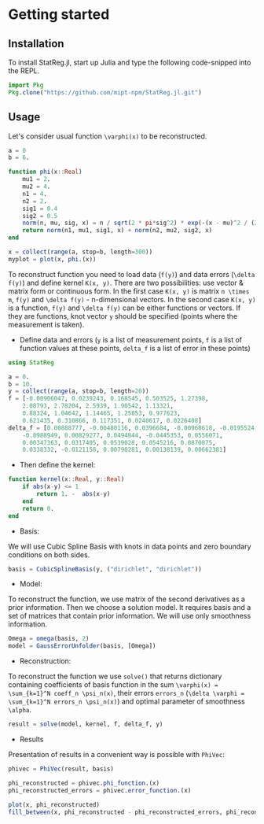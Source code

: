 # Getting started

## Installation
To install StatReg.jl, start up Julia and type the following code-snipped into the REPL.
```julia
import Pkg
Pkg.clone("https://github.com/mipt-npm/StatReg.jl.git")
```

## Usage
Let's consider usual function ``\varphi(x)`` to be reconstructed.

```julia
a = 0
b = 6.

function phi(x::Real)
    mu1 = 2.
    mu2 = 4.
    n1 = 4.
    n2 = 2.
    sig1 = 0.4
    sig2 = 0.5
    norm(n, mu, sig, x) = n / sqrt(2 * pi*sig^2) * exp(-(x - mu)^2 / (2 * sig^2))
    return norm(n1, mu1, sig1, x) + norm(n2, mu2, sig2, x)
end

x = collect(range(a, stop=b, length=300))
myplot = plot(x, phi.(x))
```


To reconstruct function you need to load data (``f(y)``) and data errors (``\delta f(y)``) and define kernel ``K(x, y)``.
There are two possibilities: use vector & matrix form or continuous form.
In the first case ``K(x, y)`` is matrix ``n \times m``, ``f(y)`` and ``\delta f(y)`` - n-dimensional vectors.
In the second case ``K(x, y)`` is a function, ``f(y)`` and ``\delta f(y)`` can be either functions or vectors.
If they are functions, knot vector ``y`` should be specified (points where the measurement is taken).

* Define data and errors (`y` is a list of measurement points, `f` is a list of function values at these points, `delta_f` is a list of error in these points)

```julia
using StatReg

a = 0.
b = 10.
y = collect(range(a, stop=b, length=20))
f = [-0.00906047, 0.0239243, 0.168545, 0.503525, 1.27398,
    2.08793, 2.78204, 2.5939, 1.90542, 1.13321,
    0.88324, 1.04642, 1.14465, 1.25853, 0.977623,
    0.621435, 0.310866, 0.117351, 0.0240617, 0.0226408]
delta_f = [0.00888777, -0.00480116, 0.0396684, -0.00968618, -0.0195524,
    -0.0988949, 0.00829277, 0.0494844, -0.0445353, 0.0556071,
    0.00347363, 0.0317405, 0.0539028, 0.0545216, 0.0870875,
    0.0338332, -0.0121158, 0.00790281, 0.00138139, 0.00662381]

```

* Then define the kernel:
```julia
function kernel(x::Real, y::Real)
    if abs(x-y) <= 1
        return 1. -  abs(x-y)
    end
    return 0.
end
```
* Basis:

We will use Cubic Spline Basis with knots in data points and zero boundary conditions on both sides.

```julia
basis = CubicSplineBasis(y, ("dirichlet", "dirichlet"))
```

* Model:

To reconstruct the function, we use matrix of the second derivatives as a prior information. Then we choose a solution model. It requires basis and a set of matrices that contain prior information. We will use only smoothness information.

```julia
Omega = omega(basis, 2)
model = GaussErrorUnfolder(basis, [Omega])
```

* Reconstruction:

To reconstruct the function we use ``solve()`` that returns dictionary containing coefficients of basis function in the sum ``\varphi(x) = \sum_{k=1}^N coeff_n \psi_n(x)``, their errors ``errors_n`` (``\delta \varphi =  \sum_{k=1}^N errors_n \psi_n(x)``) and optimal parameter of smoothness ``\alpha``.

```julia
result = solve(model, kernel, f, delta_f, y)
```
* Results

Presentation of results in a convenient way is possible with `PhiVec`:
```julia
phivec = PhiVec(result, basis)

phi_reconstructed = phivec.phi_function.(x)
phi_reconstructed_errors = phivec.error_function.(x)

plot(x, phi_reconstructed)
fill_between(x, phi_reconstructed - phi_reconstructed_errors, phi_reconstructed + phi_reconstructed_errors, alpha=0.3)
```
